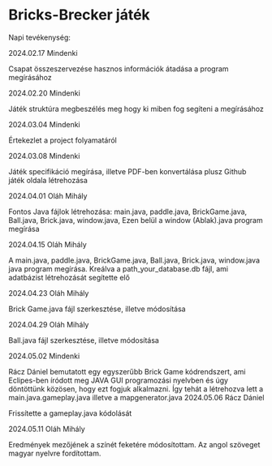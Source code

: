 # Bricks-Brecker játék

Napi tevékenység:

2024.02.17 Mindenki

Csapat összeszervezése hasznos információk átadása a program megírásához

2024.02.20 Mindenki

Játék struktúra megbeszélés meg hogy ki miben fog segíteni a megírásához

2024.03.04 Mindenki

Értekezlet a project folyamatáról

2024.03.08 Mindenki

Játék specifikáció megírása, illetve PDF-ben konvertálása plusz Github játék oldala létrehozása

2024.04.01 Oláh Mihály

Fontos Java fájlok létrehozása: main.java, paddle.java, BrickGame.java, Ball.java, Brick.java, window.java, Ezen belül a window (Ablak).java program megírása

2024.04.15 Oláh Mihály

A main.java, paddle.java, BrickGame.java, Ball.java, Brick.java, window.java java program megírása. Kreálva a path_your_database.db fájl, ami adatbázist létrehozását segítette elő

2024.04.23 Oláh Mihály

Brick Game.java fájl szerkesztése, illetve módosítása

2024.04.29 Oláh Mihály

Ball.java fájl szerkesztése, illetve módosítása

2024.05.02 Mindenki

Rácz Dániel bemutatott egy egyszerűbb Brick Game kódrendszert, ami Eclipes-ben íródott meg JAVA GUI programozási nyelvben és úgy döntöttünk közösen, hogy ezt fogjuk alkalmazni. Így tehát a létrehozva lett a main.java.gameplay.java illetve a mapgenerator.java
2024.05.06 Rácz Dániel

Frissítette a gameplay.java kódolását

2024.05.11 Oláh Mihály

Eredmények mezőjének a színét feketére módosítottam. Az angol szöveget magyar nyelvre fordítottam.
